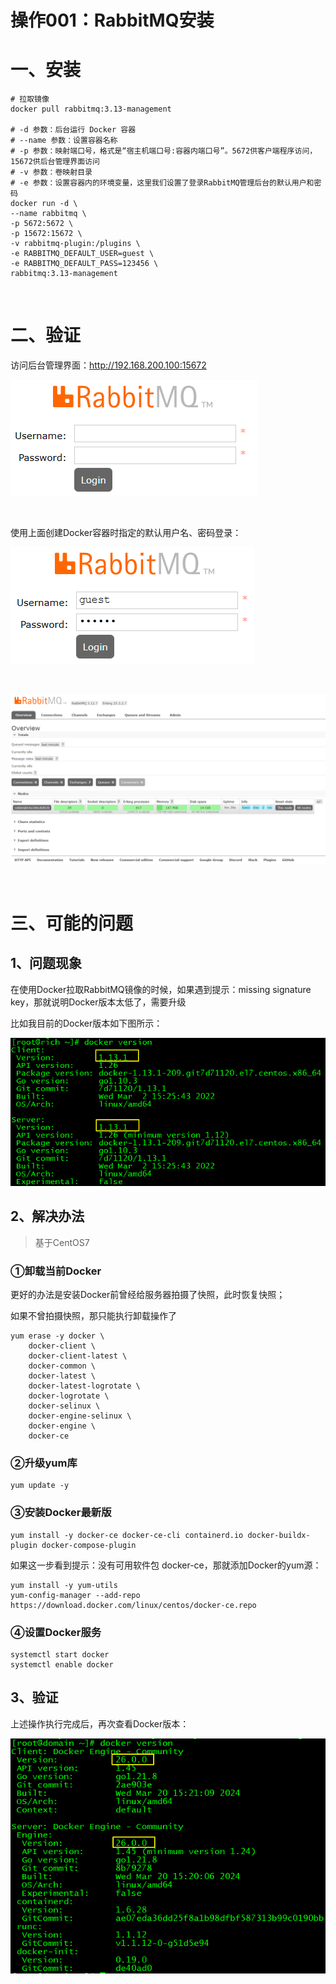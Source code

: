 # 操作001：RabbitMQ安装

# 一、安装

```shell
# 拉取镜像
docker pull rabbitmq:3.13-management

# -d 参数：后台运行 Docker 容器
# --name 参数：设置容器名称
# -p 参数：映射端口号，格式是“宿主机端口号:容器内端口号”。5672供客户端程序访问，15672供后台管理界面访问
# -v 参数：卷映射目录
# -e 参数：设置容器内的环境变量，这里我们设置了登录RabbitMQ管理后台的默认用户和密码
docker run -d \
--name rabbitmq \
-p 5672:5672 \
-p 15672:15672 \
-v rabbitmq-plugin:/plugins \
-e RABBITMQ_DEFAULT_USER=guest \
-e RABBITMQ_DEFAULT_PASS=123456 \
rabbitmq:3.13-management
```



<br/>



# 二、验证

访问后台管理界面：http://192.168.200.100:15672

![image-20231102194452610](.\assets\image-20231102194452610.png)



<br/>

使用上面创建Docker容器时指定的默认用户名、密码登录：

![image-20231102194633997](.\assets\image-20231102194633997.png)



<br/>



![image-20231102194746743](.\assets\image-20231102194746743.png)



<br/>



# 三、可能的问题

## 1、问题现象

在使用Docker拉取RabbitMQ镜像的时候，如果遇到提示：missing signature key，那就说明Docker版本太低了，需要升级

比如我目前的Docker版本如下图所示：

![image-20231105151245299](assets/image-20231105151245299.png)



## 2、解决办法

> 基于CentOS7

### ①卸载当前Docker

更好的办法是安装Docker前曾经给服务器拍摄了快照，此时恢复快照；

如果不曾拍摄快照，那只能执行卸载操作了

```shell
yum erase -y docker \
	docker-client \
	docker-client-latest \
	docker-common \
	docker-latest \
	docker-latest-logrotate \
	docker-logrotate \
	docker-selinux \
	docker-engine-selinux \
	docker-engine \
	docker-ce
```



### ②升级yum库

```shell
yum update -y
```



### ③安装Docker最新版

```shell
yum install -y docker-ce docker-ce-cli containerd.io docker-buildx-plugin docker-compose-plugin
```



如果这一步看到提示：没有可用软件包 docker-ce，那就添加Docker的yum源：

```shell
yum install -y yum-utils
yum-config-manager --add-repo https://download.docker.com/linux/centos/docker-ce.repo
```



### ④设置Docker服务

```shell
systemctl start docker
systemctl enable docker
```



## 3、验证

上述操作执行完成后，再次查看Docker版本：

![image-20240321113218105](./assets/image-20240321113218105.png)